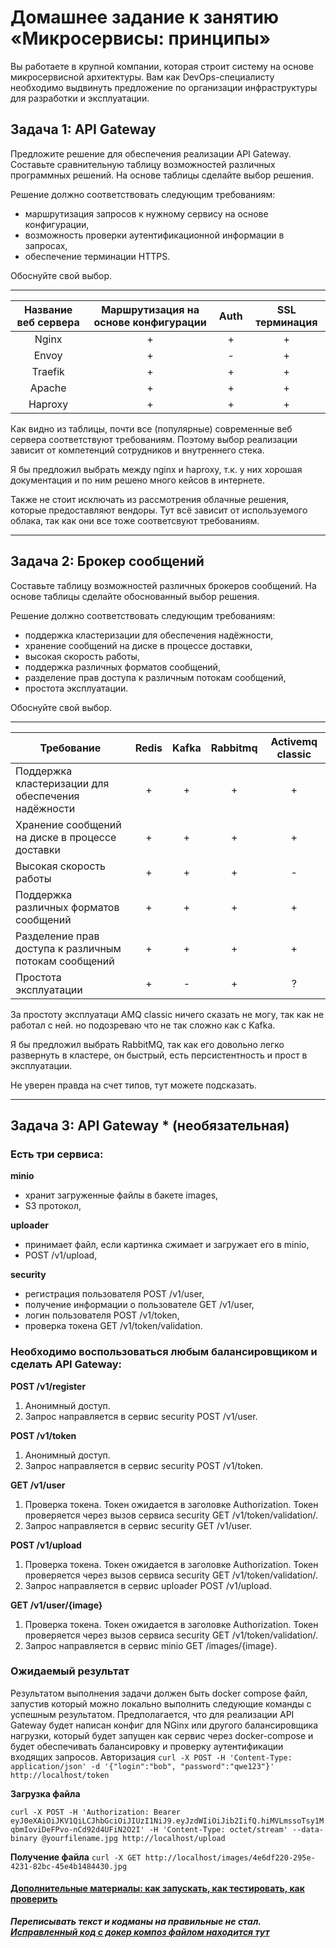 
# Домашнее задание к занятию «Микросервисы: принципы»

Вы работаете в крупной компании, которая строит систему на основе микросервисной архитектуры.
Вам как DevOps-специалисту необходимо выдвинуть предложение по организации инфраструктуры для разработки и эксплуатации.

## Задача 1: API Gateway 

Предложите решение для обеспечения реализации API Gateway. Составьте сравнительную таблицу возможностей различных программных решений. На основе таблицы сделайте выбор решения.

Решение должно соответствовать следующим требованиям:
- маршрутизация запросов к нужному сервису на основе конфигурации,
- возможность проверки аутентификационной информации в запросах,
- обеспечение терминации HTTPS.

Обоснуйте свой выбор.

---

|  Название веб сервера  |  Маршрутизация на основе конфигурации  |  Auth  |  SSL терминация  |
|:---:|:---:|:---:|:---:|
|  Nginx    |  +  |  +  |  +  |
|  Envoy    |  +  |  -  |  +  |
|  Traefik  |  +  |  +  |  +  |
|  Apache   |  +  |  +  |  +  |
|  Haproxy  |  +  |  +  |  +  |


Как видно из таблицы, почти все (популярные) современные веб сервера соответствуют требованиям. Поэтому выбор реализации зависит от компетенций сотрудников и внутреннего стека.

Я бы предложил выбрать между nginx и haproxy, т.к. у них хорошая документация и по ним решено много кейсов в интернете.

Также не стоит исключать из рассмотрения облачные решения, которые предоставляют вендоры. Тут всё зависит от используемого облака, так как они все тоже соответсвуют требованиям.

---

## Задача 2: Брокер сообщений

Составьте таблицу возможностей различных брокеров сообщений. На основе таблицы сделайте обоснованный выбор решения.

Решение должно соответствовать следующим требованиям:
- поддержка кластеризации для обеспечения надёжности,
- хранение сообщений на диске в процессе доставки,
- высокая скорость работы,
- поддержка различных форматов сообщений,
- разделение прав доступа к различным потокам сообщений,
- простота эксплуатации.

Обоснуйте свой выбор.

---

|  Требование  |  Redis  |  Kafka  |  Rabbitmq  |  Activemq classic  |
|---|:---:|:---:|:---:|:---:|
|  Поддержка кластеризации для обеспечения надёжности     |  +  |  +  |  +  |  +  |
|  Хранение сообщений на диске в процессе доставки        |  +  |  +  |  +  |  +  |
|  Высокая скорость работы                                |  +  |  +  |  +  |  -  |
|  Поддержка различных форматов сообщений                 |  +  |  +  |  +  |  +  |
|  Разделение прав доступа к различным потокам сообщений  |  +  |  +  |  +  |  +  |
|  Простота эксплуатации                                  |  +  |  -  |  +  |  ?  |

За простоту эксплуатаци AMQ classic ничего сказать не могу, так как не работал с ней. но подозреваю что не так сложно как с Kafka.

Я бы предложил выбрать RabbitMQ, так как его довольно легко развернуть в кластере, он быстрый, есть персистентность и прост в эксплуатации.

Не уверен правда на счет типов, тут можете подсказать.

---

## Задача 3: API Gateway * (необязательная)

### Есть три сервиса:

**minio**
- хранит загруженные файлы в бакете images,
- S3 протокол,

**uploader**
- принимает файл, если картинка сжимает и загружает его в minio,
- POST /v1/upload,

**security**
- регистрация пользователя POST /v1/user,
- получение информации о пользователе GET /v1/user,
- логин пользователя POST /v1/token,
- проверка токена GET /v1/token/validation.

### Необходимо воспользоваться любым балансировщиком и сделать API Gateway:

**POST /v1/register**
1. Анонимный доступ.
2. Запрос направляется в сервис security POST /v1/user.

**POST /v1/token**
1. Анонимный доступ.
2. Запрос направляется в сервис security POST /v1/token.

**GET /v1/user**
1. Проверка токена. Токен ожидается в заголовке Authorization. Токен проверяется через вызов сервиса security GET /v1/token/validation/.
2. Запрос направляется в сервис security GET /v1/user.

**POST /v1/upload**
1. Проверка токена. Токен ожидается в заголовке Authorization. Токен проверяется через вызов сервиса security GET /v1/token/validation/.
2. Запрос направляется в сервис uploader POST /v1/upload.

**GET /v1/user/{image}**
1. Проверка токена. Токен ожидается в заголовке Authorization. Токен проверяется через вызов сервиса security GET /v1/token/validation/.
2. Запрос направляется в сервис minio GET /images/{image}.

### Ожидаемый результат

Результатом выполнения задачи должен быть docker compose файл, запустив который можно локально выполнить следующие команды с успешным результатом.
Предполагается, что для реализации API Gateway будет написан конфиг для NGinx или другого балансировщика нагрузки, который будет запущен как сервис через docker-compose и будет обеспечивать балансировку и проверку аутентификации входящих запросов.
Авторизация
`curl -X POST -H 'Content-Type: application/json' -d '{"login":"bob", "password":"qwe123"}' http://localhost/token`

**Загрузка файла**

`curl -X POST -H 'Authorization: Bearer eyJ0eXAiOiJKV1QiLCJhbGciOiJIUzI1NiJ9.eyJzdWIiOiJib2IifQ.hiMVLmssoTsy1MqbmIoviDeFPvo-nCd92d4UFiN2O2I' -H 'Content-Type: octet/stream' --data-binary @yourfilename.jpg http://localhost/upload`

**Получение файла**
`curl -X GET http://localhost/images/4e6df220-295e-4231-82bc-45e4b1484430.jpg`

#### [Дополнительные материалы: как запускать, как тестировать, как проверить](https://github.com/netology-code/devkub-homeworks/tree/main/11-microservices-02-principles)

_**Переписывать текст и кодманы на правильные не стал. [Исправленный код с докер композ файлом находится тут](11-microservices-02-principles)**_
